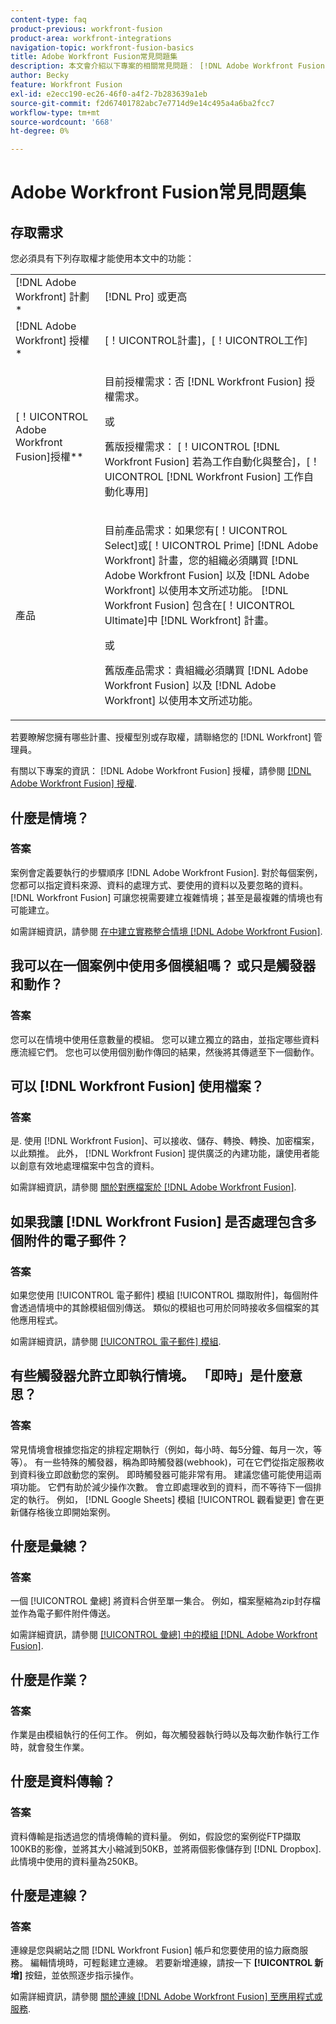 ```yaml
---
content-type: faq
product-previous: workfront-fusion
product-area: workfront-integrations
navigation-topic: workfront-fusion-basics
title: Adobe Workfront Fusion常見問題集
description: 本文會介紹以下專案的相關常見問題： [!DNL Adobe Workfront Fusion]，包括有關Fusion工作流程中常用物件的資訊
author: Becky
feature: Workfront Fusion
exl-id: e2ecc190-ec26-46f0-a4f2-7b283639a1eb
source-git-commit: f2d67401782abc7e7714d9e14c495a4a6ba2fcc7
workflow-type: tm+mt
source-wordcount: '668'
ht-degree: 0%

---
```


# Adobe Workfront Fusion常見問題集

## 存取需求

您必須具有下列存取權才能使用本文中的功能：

<table style="table-layout:auto"> 
 <col> 
 <col> 
 <tbody> 
  <tr> 
    <td role="rowheader">[!DNL Adobe Workfront] 計劃*</td> 
   <td> <p>[!DNL Pro] 或更高</p> </td> 
  </tr> 
  <tr data-mc-conditions=""> 
   <td role="rowheader">[!DNL Adobe Workfront] 授權*</td> 
   <td> <p>[！UICONTROL計畫]，[！UICONTROL工作]</p> </td> 
  </tr> 
  <tr> 
   <td role="rowheader">[！UICONTROL Adobe Workfront Fusion]授權**</td> 
   <td>
   <p>目前授權需求：否 [!DNL Workfront Fusion] 授權需求。</p>
   <p>或</p>
   <p>舊版授權需求： [！UICONTROL [!DNL Workfront Fusion] 若為工作自動化與整合]，[！UICONTROL [!DNL Workfront Fusion] 工作自動化專用]</p>
   </td> 
  </tr> 
  <tr> 
   <td role="rowheader">產品</td> 
   <td>
   <p>目前產品需求：如果您有[！UICONTROL Select]或[！UICONTROL Prime] [!DNL Adobe Workfront] 計畫，您的組織必須購買 [!DNL Adobe Workfront Fusion] 以及 [!DNL Adobe Workfront] 以使用本文所述功能。 [!DNL Workfront Fusion] 包含在[！UICONTROL Ultimate]中 [!DNL Workfront] 計畫。</p>
   <p>或</p>
   <p>舊版產品需求：貴組織必須購買 [!DNL Adobe Workfront Fusion] 以及 [!DNL Adobe Workfront] 以使用本文所述功能。</p>
   </td> 
  </tr> 
 </tbody> 
</table>

若要瞭解您擁有哪些計畫、授權型別或存取權，請聯絡您的 [!DNL Workfront] 管理員。

有關以下專案的資訊： [!DNL Adobe Workfront Fusion] 授權，請參閱 [[!DNL Adobe Workfront Fusion] 授權](../../workfront-fusion/get-started/license-automation-vs-integration.md).

## 什麼是情境？

### 答案

案例會定義要執行的步驟順序 [!DNL Adobe Workfront Fusion]. 對於每個案例，您都可以指定資料來源、資料的處理方式、要使用的資料以及要忽略的資料。 [!DNL Workfront Fusion] 可讓您視需要建立複雜情境；甚至是最複雜的情境也有可能建立。

如需詳細資訊，請參閱 [在中建立實務整合情境 [!DNL Adobe Workfront Fusion]](../../workfront-fusion/get-started/create-a-practice-scenario.md).

## 我可以在一個案例中使用多個模組嗎？ 或只是觸發器和動作？

### 答案

您可以在情境中使用任意數量的模組。 您可以建立獨立的路由，並指定哪些資料應流經它們。 您也可以使用個別動作傳回的結果，然後將其傳遞至下一個動作。

## 可以 [!DNL Workfront Fusion] 使用檔案？

### 答案

是. 使用 [!DNL Workfront Fusion]、可以接收、儲存、轉換、轉換、加密檔案，以此類推。 此外， [!DNL Workfront Fusion] 提供廣泛的內建功能，讓使用者能以創意有效地處理檔案中包含的資料。

如需詳細資訊，請參閱 [關於對應檔案於 [!DNL Adobe Workfront Fusion]](../../workfront-fusion/mapping/about-mapping-files.md).

## 如果我讓 [!DNL Workfront Fusion] 是否處理包含多個附件的電子郵件？

### 答案

如果您使用 [!UICONTROL 電子郵件] 模組 [!UICONTROL 擷取附件]，每個附件會透過情境中的其餘模組個別傳送。 類似的模組也可用於同時接收多個檔案的其他應用程式。

如需詳細資訊，請參閱 [[!UICONTROL 電子郵件] 模組](../../workfront-fusion/apps-and-their-modules/email-modules.md).

## 有些觸發器允許立即執行情境。 「即時」是什麼意思？

### 答案

常見情境會根據您指定的排程定期執行（例如，每小時、每5分鐘、每月一次，等等）。 有一些特殊的觸發器，稱為即時觸發器(webhook)，可在它們從指定服務收到資料後立即啟動您的案例。 即時觸發器可能非常有用。 建議您儘可能使用這兩項功能。 它們有助於減少操作次數。 會立即處理收到的資料，而不等待下一個排定的執行。 例如， [!DNL Google Sheets] 模組 [!UICONTROL 觀看變更] 會在更新儲存格後立即開始案例。

## 什麼是彙總？

### 答案

一個 [!UICONTROL 彙總] 將資料合併至單一集合。 例如，檔案壓縮為zip封存檔並作為電子郵件附件傳送。

如需詳細資訊，請參閱 [[!UICONTROL 彙總] 中的模組 [!DNL Adobe Workfront Fusion]](../../workfront-fusion/modules/aggregator-module.md).

## 什麼是作業？

### 答案

作業是由模組執行的任何工作。 例如，每次觸發器執行時以及每次動作執行工作時，就會發生作業。

## 什麼是資料傳輸？

### 答案

資料傳輸是指透過您的情境傳輸的資料量。 例如，假設您的案例從FTP擷取100KB的影像，並將其大小縮減到50KB，並將兩個影像儲存到 [!DNL Dropbox]. 此情境中使用的資料量為250KB。

## 什麼是連線？

### 答案

連線是您與網站之間 [!DNL Workfront Fusion] 帳戶和您要使用的協力廠商服務。 編輯情境時，可輕鬆建立連線。 若要新增連線，請按一下 **[!UICONTROL 新增]** 按鈕，並依照逐步指示操作。

如需詳細資訊，請參閱 [關於連線 [!DNL Adobe Workfront Fusion] 至應用程式或服務](../../workfront-fusion/connections/about-connecting-wf-fusion-to-app-or-service.md).
